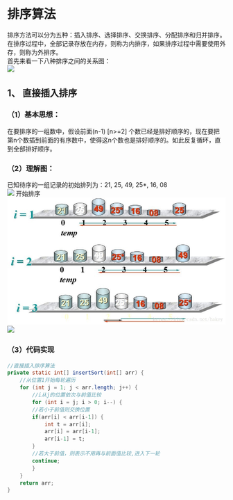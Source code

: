 # 排序算法
排序方法可以分为五种：插入排序、选择排序、交换排序、分配排序和归并排序。  
在排序过程中，全部记录存放在内存，则称为内排序，如果排序过程中需要使用外存，则称为外排序。  
首先来看一下八种排序之间的关系图：  
![](https://img-blog.csdn.net/20180409170941764?watermark/2/text/aHR0cHM6Ly9ibG9nLmNzZG4ubmV0L2hha2V5/font/5a6L5L2T/fontsize/400/fill/I0JBQkFCMA==/dissolve/70)  

## 1、 直接插入排序 
### （1）基本思想：
在要排序的一组数中，假设前面(n-1) [n>=2] 个数已经是排好顺序的，现在要把第n个数插到前面的有序数中，使得这n个数也是排好顺序的。如此反复循环，直到全部排好顺序。
### （2）理解图：
已知待序的一组记录的初始排列为：21, 25, 49, 25*, 16, 08   
![](https://img-blog.csdn.net/20180409171355865?watermark/2/text/aHR0cHM6Ly9ibG9nLmNzZG4ubmV0L2hha2V5/font/5a6L5L2T/fontsize/400/fill/I0JBQkFCMA==/dissolve/70)
开始排序  
![](https://github.com/Leo-dongshu/Sorting-Algorithms/blob/master/images/20180409171414129.jpg?raw=true)
![](https://img-blog.csdn.net/2018040917143441?watermark/2/text/aHR0cHM6Ly9ibG9nLmNzZG4ubmV0L2hha2V5/font/5a6L5L2T/fontsize/400/fill/I0JBQkFCMA==/dissolve/70)
### （3）代码实现
```Java
//直接插入排序算法
private static int[] insertSort(int[] arr) {
    //从位置1开始每轮遍历
    for (int j = 1; j < arr.length; j++) {
        //i从j的位置依次与前值比较
        for (int i = j; i > 0; i--) {
        //若小于前值则交换位置
        if(arr[i] < arr[i-1]) {
            int t = arr[i];
            arr[i] = arr[i-1];
            arr[i-1] = t;
        }
        //若大于前值，则表示不用再与前面值比较,进入下一轮
        continue;
        }
    }
    return arr;
}
```
